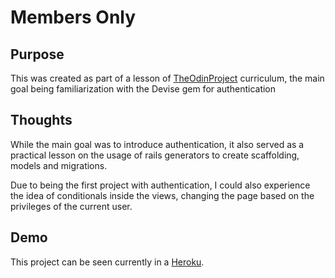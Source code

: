 # Members Only

## Purpose
This was created as part of a lesson of [TheOdinProject](https://www.theodinproject.com/) curriculum, the main goal being familiarization with the Devise gem for authentication

## Thoughts
While the main goal was to introduce authentication, it also served as a practical lesson on the usage of rails generators to create scaffolding, models and migrations.

Due to being the first project with authentication, I could also experience the idea of conditionals inside the views, changing the page based on the privileges of the current user.

## Demo

This project can be seen currently in a [Heroku](https://dry-oasis-89157.herokuapp.com/).
